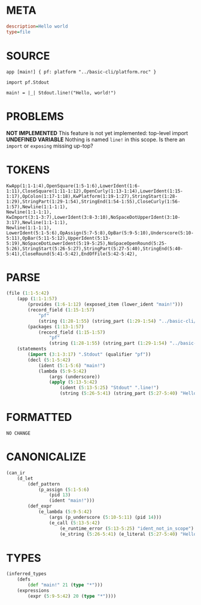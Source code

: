 # META
~~~ini
description=Hello world
type=file
~~~
# SOURCE
~~~roc
app [main!] { pf: platform "../basic-cli/platform.roc" }

import pf.Stdout

main! = |_| Stdout.line!("Hello, world!")
~~~
# PROBLEMS
**NOT IMPLEMENTED**
This feature is not yet implemented: top-level import
**UNDEFINED VARIABLE**
Nothing is named ``line!`` in this scope.
Is there an `import` or `exposing` missing up-top?
# TOKENS
~~~zig
KwApp(1:1-1:4),OpenSquare(1:5-1:6),LowerIdent(1:6-1:11),CloseSquare(1:11-1:12),OpenCurly(1:13-1:14),LowerIdent(1:15-1:17),OpColon(1:17-1:18),KwPlatform(1:19-1:27),StringStart(1:28-1:29),StringPart(1:29-1:54),StringEnd(1:54-1:55),CloseCurly(1:56-1:57),Newline(1:1-1:1),
Newline(1:1-1:1),
KwImport(3:1-3:7),LowerIdent(3:8-3:10),NoSpaceDotUpperIdent(3:10-3:17),Newline(1:1-1:1),
Newline(1:1-1:1),
LowerIdent(5:1-5:6),OpAssign(5:7-5:8),OpBar(5:9-5:10),Underscore(5:10-5:11),OpBar(5:11-5:12),UpperIdent(5:13-5:19),NoSpaceDotLowerIdent(5:19-5:25),NoSpaceOpenRound(5:25-5:26),StringStart(5:26-5:27),StringPart(5:27-5:40),StringEnd(5:40-5:41),CloseRound(5:41-5:42),EndOfFile(5:42-5:42),
~~~
# PARSE
~~~clojure
(file (1:1-5:42)
	(app (1:1-1:57)
		(provides (1:6-1:12) (exposed_item (lower_ident "main!")))
		(record_field (1:15-1:57)
			"pf"
			(string (1:28-1:55) (string_part (1:29-1:54) "../basic-cli/platform.roc")))
		(packages (1:13-1:57)
			(record_field (1:15-1:57)
				"pf"
				(string (1:28-1:55) (string_part (1:29-1:54) "../basic-cli/platform.roc")))))
	(statements
		(import (3:1-3:17) ".Stdout" (qualifier "pf"))
		(decl (5:1-5:42)
			(ident (5:1-5:6) "main!")
			(lambda (5:9-5:42)
				(args (underscore))
				(apply (5:13-5:42)
					(ident (5:13-5:25) "Stdout" ".line!")
					(string (5:26-5:41) (string_part (5:27-5:40) "Hello, world!")))))))
~~~
# FORMATTED
~~~roc
NO CHANGE
~~~
# CANONICALIZE
~~~clojure
(can_ir
	(d_let
		(def_pattern
			(p_assign (5:1-5:6)
				(pid 13)
				(ident "main!")))
		(def_expr
			(e_lambda (5:9-5:42)
				(args (p_underscore (5:10-5:11) (pid 14)))
				(e_call (5:13-5:42)
					(e_runtime_error (5:13-5:25) "ident_not_in_scope")
					(e_string (5:26-5:41) (e_literal (5:27-5:40) "Hello, world!")))))))
~~~
# TYPES
~~~clojure
(inferred_types
	(defs
		(def "main!" 21 (type "*")))
	(expressions
		(expr (5:9-5:42) 20 (type "*"))))
~~~